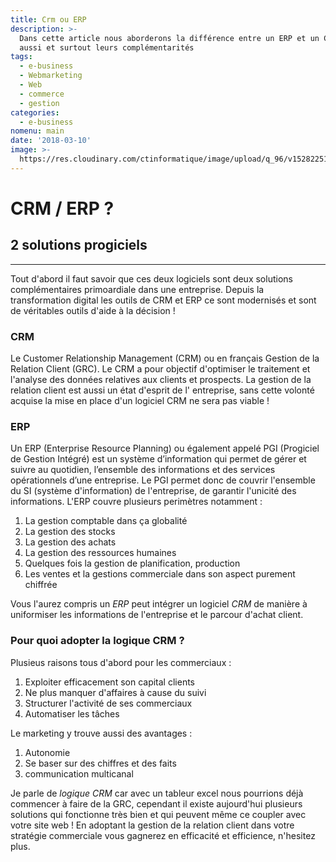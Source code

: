 ```yaml
---
title: Crm ou ERP
description: >-
  Dans cette article nous aborderons la différence entre un ERP et un CRM, mais
  aussi et surtout leurs complémentarités
tags:
  - e-business
  - Webmarketing
  - Web
  - commerce
  - gestion
categories:
  - e-business
nomenu: main
date: '2018-03-10'
image: >-
  https://res.cloudinary.com/ctinformatique/image/upload/q_96/v1528225139/CRM-ERP_141582727.jpg
---
```

# CRM / ERP ?

## 2 solutions progiciels

- - -

Tout d'abord il faut savoir que ces deux logiciels sont deux solutions complémentaires primoardiale dans une entreprise.
Depuis la transformation digital les outils de CRM et ERP ce sont modernisés et sont de véritables outils d'aide à la décision !

### CRM

Le Customer Relationship Management (CRM) ou en français Gestion de la Relation Client (GRC). Le CRM a pour objectif d'optimiser le traitement et l'analyse des données relatives aux clients et prospects.
La gestion de la relation client est aussi un état d'esprit de l' entreprise, sans cette volonté acquise la mise en place d'un logiciel CRM ne sera pas viable !

### ERP

Un ERP (Enterprise Resource Planning) ou également appelé PGI (Progiciel de Gestion Intégré) est un système d’information qui permet de gérer et suivre au quotidien, l’ensemble des informations et des services opérationnels d’une entreprise.
Le PGI permet donc de couvrir l'ensemble du SI (système d'information) de l'entreprise, de garantir l'unicité des informations.
L'ERP couvre plusieurs perimètres notamment :

1. La gestion comptable dans ça globalité
2. La gestion des stocks
3. La gestion des achats
4. La gestion des ressources humaines
5. Quelques fois la gestion de planification, production
6. Les ventes et la gestions commerciale dans son aspect purement chiffrée

Vous l'aurez compris un _ERP_ peut intégrer un logiciel _CRM_ de manière à uniformiser les informations de l'entreprise et le parcour d'achat client.

### Pour quoi adopter la logique CRM ?

Plusieus raisons tous d'abord pour les commerciaux :

1. Exploiter efficacement son capital clients
2. Ne plus manquer d'affaires à cause du suivi
3. Structurer l'activité de ses commerciaux
4. Automatiser les tâches

Le marketing y trouve aussi des avantages :

1. Autonomie
2. Se baser sur des chiffres et des faits
3. communication multicanal

Je parle de _logique CRM_ car avec un tableur excel nous pourrions déjà commencer à faire de la GRC, cependant il existe aujourd'hui plusieurs solutions qui fonctionne très bien et qui peuvent même ce coupler avec votre site web !
En adoptant la gestion de la relation client dans votre stratégie commerciale vous gagnerez en efficacité et efficience, n'hesitez plus.
